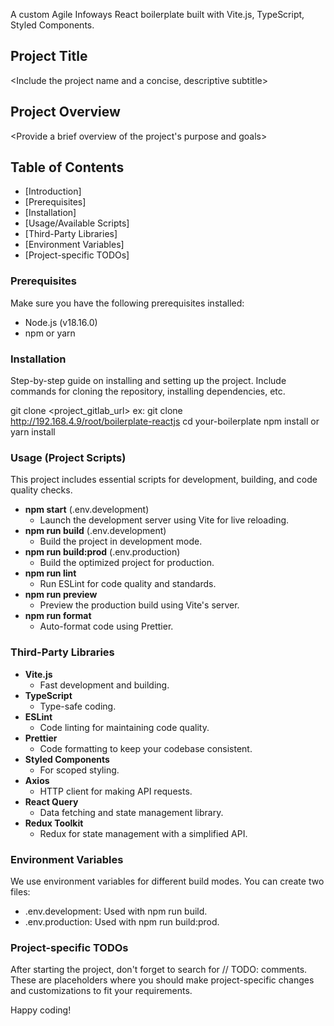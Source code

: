 A custom Agile Infoways React boilerplate built with Vite.js, TypeScript, Styled Components.

## Project Title

<Include the project name and a concise, descriptive subtitle>

## Project Overview

<Provide a brief overview of the project's purpose and goals>

## Table of Contents

- [Introduction]
- [Prerequisites]
- [Installation]
- [Usage/Available Scripts]
- [Third-Party Libraries]
- [Environment Variables]
- [Project-specific TODOs]

### Prerequisites

Make sure you have the following prerequisites installed:

- Node.js (v18.16.0)
- npm or yarn

### Installation

Step-by-step guide on installing and setting up the project. Include commands for cloning the repository, installing dependencies, etc.

git clone <project_gitlab_url>
ex: git clone http://192.168.4.9/root/boilerplate-reactjs
cd your-boilerplate
npm install or yarn install

### Usage (Project Scripts)

This project includes essential scripts for development, building, and code quality checks.

- **npm start** (.env.development)
  - Launch the development server using Vite for live reloading.
- **npm run build** (.env.development)
  - Build the project in development mode.
- **npm run build:prod** (.env.production)
  - Build the optimized project for production.
- **npm run lint**
  - Run ESLint for code quality and standards.
- **npm run preview**
  - Preview the production build using Vite's server.
- **npm run format**
  - Auto-format code using Prettier.

### Third-Party Libraries

- **Vite.js**
  - Fast development and building.
- **TypeScript**
  - Type-safe coding.
- **ESLint**
  - Code linting for maintaining code quality.
- **Prettier**
  - Code formatting to keep your codebase consistent.
- **Styled Components**
  - For scoped styling.
- **Axios**
  - HTTP client for making API requests.
- **React Query**
  - Data fetching and state management library.
- **Redux Toolkit**
  - Redux for state management with a simplified API.

### Environment Variables

We use environment variables for different build modes. You can create two files:

- .env.development: Used with npm run build.
- .env.production: Used with npm run build:prod.

### Project-specific TODOs

After starting the project, don't forget to search for // TODO: comments. These are placeholders where you should make project-specific changes and customizations to fit your requirements.

Happy coding!
